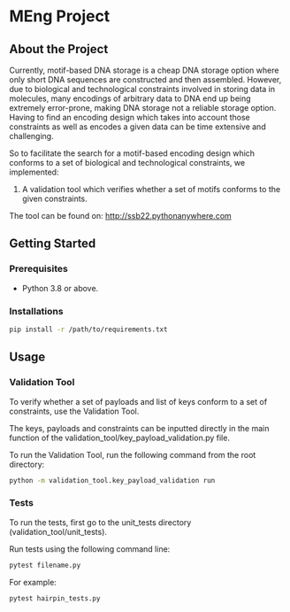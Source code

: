 # MEng Project

## About the Project

Currently, motif-based DNA storage is a cheap DNA storage option where only short DNA sequences are constructed and then assembled. However, due to biological and technological constraints involved in storing data in molecules, many encodings of arbitrary data to DNA end up being extremely error-prone, making DNA storage not a reliable storage option. Having to find an encoding design which takes into account those constraints as well as encodes a given data can be time extensive and challenging.

So to facilitate the search for a motif-based encoding design which conforms to a set of biological and technological constraints, we implemented:

1. A validation tool which verifies whether a set of motifs conforms to the given constraints.

The tool can be found on: http://ssb22.pythonanywhere.com

## Getting Started

### Prerequisites
* Python 3.8 or above.

### Installations
```bash
pip install -r /path/to/requirements.txt
```
## Usage
### Validation Tool

To verify whether a set of payloads and list of keys conform to a set of constraints, use the Validation Tool. 

The keys, payloads and constraints can be inputted directly in the main function of the validation_tool/key_payload_validation.py file.

To run the Validation Tool, run the following command from the root directory:
```bash
python -m validation_tool.key_payload_validation run
```

### Tests

To run the tests, first go to the unit_tests directory (validation_tool/unit_tests).

Run tests using the following command line: 
```bash
pytest filename.py
```
For example: 
```bash
pytest hairpin_tests.py
```
